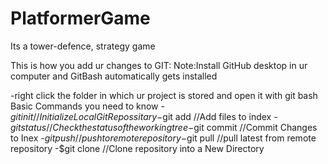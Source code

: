 # PlatformerGame
Its a tower-defence, strategy  game

This is how you add ur changes to GIT:
Note:Install GitHub desktop in ur computer and GitBash automatically gets installed

-right click the folder in which ur project is stored and open it with git bash
Basic Commands you need to know
-$git init //Initialize Local Git Repossitary
-$git add //Add files to index
-$git status //Check the status of the working tree
-$git commit //Commit Changes to Inex
-$git push //push to remote repository
-$git pull //pull latest from remote repository
-$git clone //Clone repository into a New Directory
